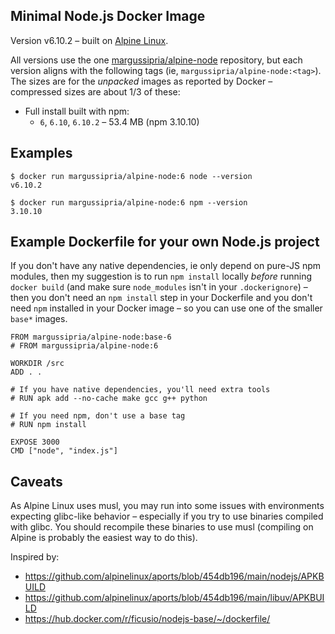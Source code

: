 Minimal Node.js Docker Image
-----------------------------

Version v6.10.2 –
built on [Alpine Linux](https://alpinelinux.org/).

All versions use the one [margussipria/alpine-node](https://hub.docker.com/r/margussipria/alpine-node/) repository,
but each version aligns with the following tags (ie, `margussipria/alpine-node:<tag>`). The sizes are for the
*unpacked* images as reported by Docker – compressed sizes are about 1/3 of these:

- Full install built with npm:
  - `6`, `6.10`, `6.10.2` – 53.4 MB (npm 3.10.10)

Examples
--------

    $ docker run margussipria/alpine-node:6 node --version
    v6.10.2

    $ docker run margussipria/alpine-node:6 npm --version
    3.10.10

Example Dockerfile for your own Node.js project
-----------------------------------------------

If you don't have any native dependencies, ie only depend on pure-JS npm
modules, then my suggestion is to run `npm install` locally *before* running
`docker build` (and make sure `node_modules` isn't in your `.dockerignore`) –
then you don't need an `npm install` step in your Dockerfile and you don't need
`npm` installed in your Docker image – so you can use one of the smaller
`base*` images.

    FROM margussipria/alpine-node:base-6
    # FROM margussipria/alpine-node:6

    WORKDIR /src
    ADD . .

    # If you have native dependencies, you'll need extra tools
    # RUN apk add --no-cache make gcc g++ python

    # If you need npm, don't use a base tag
    # RUN npm install

    EXPOSE 3000
    CMD ["node", "index.js"]

Caveats
-------

As Alpine Linux uses musl, you may run into some issues with environments
expecting glibc-like behavior – especially if you try to use binaries compiled
with glibc. You should recompile these binaries to use musl (compiling on
Alpine is probably the easiest way to do this).

Inspired by:

- https://github.com/alpinelinux/aports/blob/454db196/main/nodejs/APKBUILD
- https://github.com/alpinelinux/aports/blob/454db196/main/libuv/APKBUILD
- https://hub.docker.com/r/ficusio/nodejs-base/~/dockerfile/
